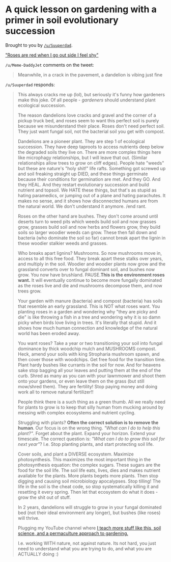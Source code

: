 # A quick lesson on gardening with a primer in soil evolutionary succession

Brought to you by [`/u/Suuperdad`](https://www.reddit.com/r/boottoobig/comments/g9j5zs/roses_are_red_when_i_go_out_side_i_feel_shy/fou2jpy/?context=1).

["Roses are red when I go out side I feel shy"](https://i.redd.it/ybm6ot9wniv41.jpg)

`/u/Meme-DaddyJet` comments on the tweet:

> Meanwhile, in a crack in the pavement, a dandelion is vibing just fine

`/u/Suuperdad` responds:

> This always cracks me up (lol), but seriously it's funny how gardeners make this joke. Of all people -  *gardeners*  should understand plant ecological succession.
> 
> The reason dandelions love cracks and gravel and the corner of a pickup truck bed, and roses seem to want this perfect soil is purely because we misunderstand their place. Roses don't  need perfect soil. They just want fungal soil, not the bacterial soil you get with compost.
> 
> Dandelions are a pioneer plant. They are step 1 of ecological succession. They have deep taproots to access nutrients deep below the degraded soils they live on. There are more complex things here like microphagy relationships, but I will leave that out. (Similar relationships allow trees to grow on cliff edges). People hate "weeds" but these are nature's "holy shit!" life rafts. Something got screwed up and soil freaking straight up DIED, and these things germinate because their conditions for germination are met. And they GO. And they HEAL. And they restart evolutionary succession and build nutrient and topsoil. We HATE these things, but that's as stupid as hating paramedics, or jumping out of a plane and hating parachutes. It makes no sense, and it shows how disconnected humans are from the natural world. We don't understand it anymore. /end rant.
> 
> Roses on the other hand are bushes. They don't come around until deserts turn to weed pits which weeds build soil and now grasses grow, grasses build soil and now herbs and flowers grow, they build soils so larger woodier weeds can grow. These then fall down and bacteria (who dominate the soil so far) cannot break apart the lignin in these woodier stalkier weeds and grasses.
> 
> Who breaks apart lignins? Mushrooms. So now mushrooms move in, access to all this free food. They break apart these stalks over years, and multiply in the soil. Woodier and woodier plants now grow  and the grassland converts over to fungal dominant soil, and bushes now grow. You now have brushland. PAUSE.**This is the environment roses want.** It will eventually continue to become more fungally dominated as the roses live and die and mushrooms decompose them, and now trees grow.
> 
> Your garden with manure (bacteria) and compost (bacteria) has soils that resemble an early grassland. This is NOT what roses want. You planting roses in a garden and wondering why "they are picky and die" is like throwing a fish in a tree and wondering why it is so damn picky when birds love living in trees. It's literally that stupid. And it shows how much human connection and knowledge of the natural world has been eroded away.
> 
> You want roses? Take a year or two transitioning your soil into fungal dominance by thick woodchip mulch and MUSHROOMS compost. Heck, amend your soils with king Stropharia mushroom spawn, and then cover those with woodchips. Get free food for the transition time. Plant hardy bushes like currants in the soil for now. And for heavens sake stop bagging all your leaves and putting them at the end of the curb. Shred as many as you can with your lawnmower and shoot them onto your gardens, or even leave them on the grass (but still mow/shred them).  They are fertility! Stop paying money and doing work all to remove natural fertilizer!!
> 
> People think there is a such thing as a green thumb. All we really need for plants to grow is to keep that silly human from mucking around by messing with complex ecosystems and nutrient cycling. 
> 
> Struggling with plants? **Often the correct solution is to remove the human**. Our focus is on the wrong thing. *"What can I do to help this plant?"*. Forget about the plant. Expand your horizon. Extend your timescale. The correct question is: *"What can I do to grow this soil for next year"*? I.e. Stop planting plants, and start protecting soil life. 
> 
> Cover soils, and plant a DIVERSE ecosystem. Maximize photosynthesis. This maximizes the most important thing in the photosynthesis equation: the complex sugars. These sugars are the food for the soil life. The soil life eats, lives, dies and makes nutrient available for the plants. More plants begets more plants. Then stop digging and causing soil microbiology apocalypses.  Stop tilling! The life in the soil is the cheat code, so stop systematically killing it and resetting it every spring. Then let that ecosystem do what it does - grow the shit out of stuff.
> 
> In 2 years, dandelions will struggle to grow in your fungal dominated bed (not their ideal environment any longer), but bushes (like roses) will thrive.
> 
> Plugging my YouTube channel where [I teach more stuff like this, soil science, and a permaculture approach to gardening.](https://youtu.be/hAaHB_wqpIA)
> 
>  I.e. working WITH nature, not against nature. Its not hard, you just need to understand what you are trying to do, and what you are ACTUALLY doing :)
